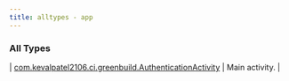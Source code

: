 ```yaml
---
title: alltypes - app
---
```


### All Types

| [com.kevalpatel2106.ci.greenbuild.AuthenticationActivity](../com.kevalpatel2106.ci.greenbuild/-main-activity/index.html) | Main activity. |

